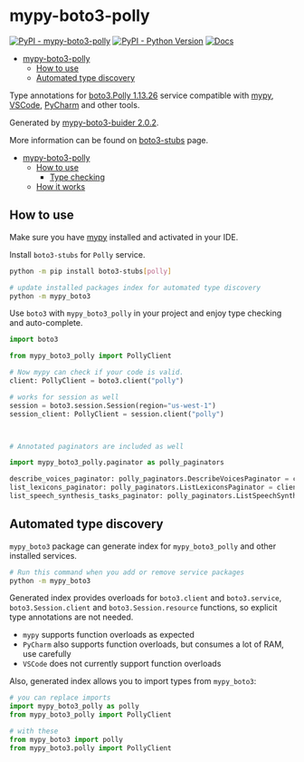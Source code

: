 # mypy-boto3-polly

[![PyPI - mypy-boto3-polly](https://img.shields.io/pypi/v/mypy-boto3-polly.svg?color=blue)](https://pypi.org/project/mypy-boto3-polly)
[![PyPI - Python Version](https://img.shields.io/pypi/pyversions/mypy-boto3-polly.svg?color=blue)](https://pypi.org/project/mypy-boto3-polly)
[![Docs](https://img.shields.io/readthedocs/mypy-boto3-builder.svg?color=blue)](https://mypy-boto3-builder.readthedocs.io/)

- [mypy-boto3-polly](#mypy-boto3-polly)
  - [How to use](#how-to-use)
  - [Automated type discovery](#automated-type-discovery)


Type annotations for
[boto3.Polly 1.13.26](https://boto3.amazonaws.com/v1/documentation/api/1.13.26/reference/services/polly.html#Polly) service
compatible with [mypy](https://github.com/python/mypy), [VSCode](https://code.visualstudio.com/),
[PyCharm](https://www.jetbrains.com/pycharm/) and other tools.

Generated by [mypy-boto3-buider 2.0.2](https://github.com/vemel/mypy_boto3_builder).

More information can be found on [boto3-stubs](https://pypi.org/project/boto3-stubs/) page.

- [mypy-boto3-polly](#mypy-boto3-polly)
  - [How to use](#how-to-use)
    - [Type checking](#type-checking)
  - [How it works](#how-it-works)

## How to use

Make sure you have [mypy](https://github.com/python/mypy) installed and activated in your IDE.

Install `boto3-stubs` for `Polly` service.

```bash
python -m pip install boto3-stubs[polly]

# update installed packages index for automated type discovery
python -m mypy_boto3
```

Use `boto3` with `mypy_boto3_polly` in your project and enjoy type checking and auto-complete.

```python
import boto3

from mypy_boto3_polly import PollyClient

# Now mypy can check if your code is valid.
client: PollyClient = boto3.client("polly")

# works for session as well
session = boto3.session.Session(region="us-west-1")
session_client: PollyClient = session.client("polly")



# Annotated paginators are included as well

import mypy_boto3_polly.paginator as polly_paginators

describe_voices_paginator: polly_paginators.DescribeVoicesPaginator = client.get_paginator("describe_voices")
list_lexicons_paginator: polly_paginators.ListLexiconsPaginator = client.get_paginator("list_lexicons")
list_speech_synthesis_tasks_paginator: polly_paginators.ListSpeechSynthesisTasksPaginator = client.get_paginator("list_speech_synthesis_tasks")
```

## Automated type discovery

`mypy_boto3` package can generate index for `mypy_boto3_polly` and other installed services.

```bash
# Run this command when you add or remove service packages
python -m mypy_boto3
```

Generated index provides overloads for `boto3.client` and `boto3.service`,
`boto3.Session.client` and `boto3.Session.resource` functions,
so explicit type annotations are not needed.

- `mypy` supports function overloads as expected
- `PyCharm` also supports function overloads, but consumes a lot of RAM, use carefully
- `VSCode` does not currently support function overloads

Also, generated index allows you to import types from `mypy_boto3`:

```python
# you can replace imports
import mypy_boto3_polly as polly
from mypy_boto3_polly import PollyClient

# with these
from mypy_boto3 import polly
from mypy_boto3.polly import PollyClient
```